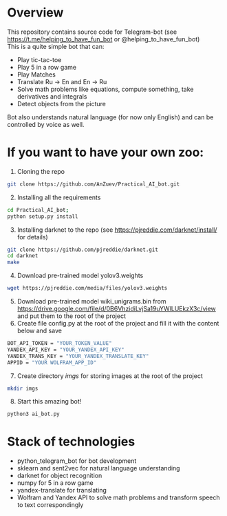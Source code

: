 # Overview
This repository contains source code for Telegram-bot (see https://t.me/helping_to_have_fun_bot or @helping_to_have_fun_bot)
</br>
This is a quite simple bot that can:
- Play tic-tac-toe
- Play 5 in a row game
- Play Matches
- Translate Ru -> En and En -> Ru
- Solve math problems like equations, compute something, take derivatives and integrals
- Detect objects from the picture

Bot also understands natural language (for now only English) and can be controlled by voice as well.

# If you want to have your own zoo:
1. Cloning the repo
```bash
git clone https://github.com/AnZuev/Practical_AI_bot.git
```
2. Installing all the requirements
```bash
cd Practical_AI_bot;
python setup.py install
```
3. Installing darknet to the repo (see https://pjreddie.com/darknet/install/ for details)
```bash
git clone https://github.com/pjreddie/darknet.git
cd darknet
make
```
4. Download pre-trained model yolov3.weights
```bash
wget https://pjreddie.com/media/files/yolov3.weights
```
5. Download pre-trained model wiki_unigrams.bin from https://drive.google.com/file/d/0B6VhzidiLvjSa19uYWlLUEkzX3c/view and put them to the root of the project
6. Create file config.py at the root of the project and fill it with the content below and save
```bash
BOT_API_TOKEN = "YOUR_TOKEN_VALUE"
YANDEX_API_KEY = "YOUR_YANDEX_API_KEY"
YANDEX_TRANS_KEY = "YOUR_YANDEX_TRANSLATE_KEY"
APPID = "YOUR WOLFRAM_APP_ID"
```
7. Create directory *imgs* for storing images at the root of the project
```bash
mkdir imgs
```
8. Start this amazing bot!
```bash
python3 ai_bot.py
```


# Stack of technologies
- python_telegram_bot for bot development
- sklearn and sent2vec for natural language understanding
- darknet for object recognition
- numpy for 5 in a row game
- yandex-translate for translating
- Wolfram and Yandex API to solve math problems and transform speech to text correspondingly
